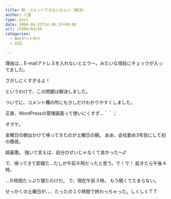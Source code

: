 ```yaml
---
title: 続・コメントできないらしい（解決）
author: 八雲
type: post
date: 2006-04-22T14:40:37+00:00
url: /2006/04/65
categories:
  - Webサイト作り
  - 日記

---
```

理由は… E-mailアドレスを入れないとエラー。みたいな項目にチェックが入ってました。
  
さがしにくすぎるよ！

というわけで、この問題は解決しました。
  
ついでに、コメント欄の所にも少しだけわかりやすくしました。
  
正直、WordPressの管理画面って使いにくすぎ…＾＾；

オマケ。
  
金曜日の朝出かけて帰ってきたのが土曜日の朝。 ああ、会社勤め3年目にして初の徹夜。
  
超最悪。 強いて言えば、自分のせいじゃなくて良かった～♪
  
で、帰ってきて即寝た…たしか午前８時だったと思う。で！で！ 起きたら午後４時。
  
…８時間たっぷり寝たわけだ。 で、現在午前３時。 もう眠くてたまらない。
  
せっかくの土曜日が、、、たったの１０時間で終わっちゃった。しくしくＴＴ